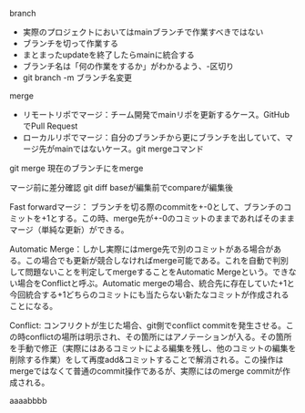 branch   
- 実際のプロジェクトにおいてはmainブランチで作業すべきではない
- ブランチを切って作業する
- まとまったupdateを終了したらmainに統合する
- ブランチ名は「何の作業をするか」がわかるよう、-区切り
- git branch -m <old-branch-name> <new-branch-name> ブランチ名変更


merge
- リモートリポでマージ：チーム開発でmainリポを更新するケース。GitHubでPull Request
- ローカルリポでマージ：自分のブランチから更にブランチを出していて、マージ先がmainではないケース。git mergeコマンド


git merge <branchname>
現在のブランチに<branchname>をmerge

マージ前に差分確認
git diff <base-branch> <compare-branch>
baseが編集前でcompareが編集後

Fast forwardマージ：
ブランチを切る際のcommitを+-0として、ブランチのコミットを+1とする。この時、merge先が+-0のコミットのままであればそのままマージ（単純な更新）ができる。


Automatic Merge：しかし実際にはmerge先で別のコミットがある場合がある。この場合でも更新が競合しなければmerge可能である。これを自動で判別して問題ないことを判定してmergeすることをAutomatic Mergeという。できない場合をConflictと呼ぶ。Automatic mergeの場合、統合先に存在していた+1と今回統合する+1どちらのコミットにも当たらない新たなコミットが作成されることになる。

Conflict: コンフリクトが生じた場合、git側でconflict commitを発生させる。この時conflictの場所は明示され、その箇所にはアノテーションが入る。その箇所を手動で修正（実際にはあるコミットによる編集を残し、他のコミットの編集を削除する作業）をして再度add&コミットすることで解消される。この操作はmergeではなくて普通のcommit操作であるが、実際にはのmerge commitが作成される。

aaaabbbb